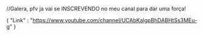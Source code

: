 //Galera, pfv ja vai se INSCREVENDO no meu canal para dar uma força!

{
"Link" : "https://www.youtube.com/channel/UCAbKalgpBhDABHtSs3MEu-g"
}
